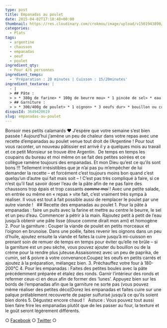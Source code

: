 ```yaml
---
type: post
title: Empanadas au poulet
date: 2015-04-02T17:18:48+00:00
thumbnail: https://res.cloudinary.com/crokmou/image/upload/v1501943890/empanadas-poulet-recette-crokmou-blog-culinaire.jpg
categories: 
  - Plats
tags: 
  - argentine
  - chausson
  - empanadas
  - oeuf
  - poulet
ingredient_qty: 
  - Pour 4/6 personnes
ingredient_temps: 
  - 'Préparation : 20 minutes | Cuisson : 15/20minutes'
ingredient_textarea: |
  - |
  > ## Pâte :
  > > * 380g de farine> * 100g de beurre mou> * 1 pincée de sel> * eau (q.s)
  > ## Garniture :
  > > * 300/400g de poulet> * 1 oignon> * 3 oeufs dur> * bouillon ou crème fraîche> * cumin> * paprika> * sel & poivre
disqusId: 3649420619
slug: empanadas-au-poulet
---
```


Bonsoir mes petits calamards ❤ J’espère que votre semaine s’est bien passée ! Aujourd’hui j’amène un peu de chaleur dans votre repas avec une recette d’empanadas au poulet venue tout droit de l’Argentine ! Pour tout vous raconter, un nouveau pâtissier est arrivé il y a quelques mois au travail et ce petit Monsieur se trouve être Argentin.  De temps en temps les coupains du bureau et moi même on se fait des petites soirées et ce collègue ramène toujours des empanadas. Et mon Dieu qu’est ce qu’ils sont bons !!! Tellement irrésistibles que je n’ai pas pu m’empêcher de lui demander la recette – et forcément c’est toujours moins bon quand c’est quelqu’un d’autre qui fait mais soit – ! C’est pas très compliqué à faire, si ce n’est qu’il faut savoir doser l’eau de la pâte afin de ne pas faire des chaussons trop épais et trop cassants <del>_comme moi_</del> ! Avec une petite salade, en entrée ou même en « repas » vite fait, c’est vraiment très sympa à réaliser. Il vous est tout à fait possible aussi de remplacer le poulet par une autre viande !   ## Recette des empanadas au poulet 1\. Pour la pâte à empanadas : faire un puits avec la farine et mettre au centre le beurre, le sel et un peu d’eau. Commencer à pétrir à la main. Rajoutez petit à petit de l’eau jusqu’à obtenir une pâte lisse (douce comme dirait mon ami) et homogène 2\. Pour la garniture : Couper la viande de poulet en petits morceaux et l’oignon en brunoise. Dans une poêle, faites revenir les oignons dans un peu d’huile, ajoutez ensuite la viande et faites la cuire jusqu’à mi-cuisson en prenant soin de remuer de temps en temps pour éviter qu’elle ne brûle – si la garniture est un peu sèche, vous pouvez ajouter du bouillon ou de la crème pour la rendre plus juteuse.Assaisonnez avec un peu de paprika, de cumin, sel & poivre à votre convenance.Coupez les oeufs en petits carrés et ajoutez à la préparation, mélangez bien. 3\. Préchauffez votre four à 180-200°C 4\. Pour les empanadas : Faites des petites boules avec la pâte précédemment préparée et étalez des ronds. Garnir l’intérieur des ronds et refermer ceux-ci en deux afin de former des ‘lunes’. Appuyez bien sur les bords de l’empanadas afin que la garniture ne sorte pas (vous pouvez même réaliser des petites déco)Dorez les empanadas et faites cuire sur une palque prélablement recouverte de papier sulfurisé jusqu’à ce qu’ils soient bien dorés 5\. Dégustez encore chaud !   Astuce : Vous pouvez tout aussi bien faire frire les empanadas plutôt que de les passer au four, la texture et le goût seront légèrement différents.  

○ [Facebook](https://www.facebook.com/crokmou.blog) ○ [Twitter](https://twitter.com/Crokmou) ○